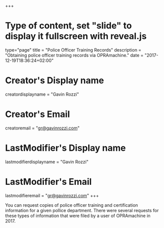 +++
# Type of content, set "slide" to display it fullscreen with reveal.js
type="page"
title = "Police Officer Training Records"
description = "Obtaining police officer training records via OPRAmachine."
date = "2017-12-19T18:36:24+02:00"
# Creator's Display name
creatordisplayname = "Gavin Rozzi"
# Creator's Email
creatoremail = "gr@gavinrozzi.com"
# LastModifier's Display name
lastmodifierdisplayname = "Gavin Rozzi"
# LastModifier's Email
lastmodifieremail = "gr@gavinrozzi.com"
+++

You can request copies of police officer training and certification information for a given pollice department. There were several requests for these types of information that were filed by a user of OPRAmachine in 2017.
